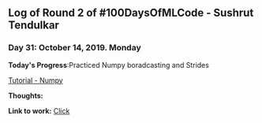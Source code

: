 ## Log of Round 2 of #100DaysOfMLCode - Sushrut Tendulkar

### Day 31: October 14, 2019. Monday

**Today's Progress**:Practiced Numpy boradcasting and Strides


[Tutorial - Numpy](https://www.youtube.com/watch?v=cYugp9IN1-Q)<br>

**Thoughts:**  

**Link to work:** [Click](https://github.com/sushtend/100-days-of-ml-code/commit/a7c5af95abebe60447ef6ddfe696ace667d08a7f)
